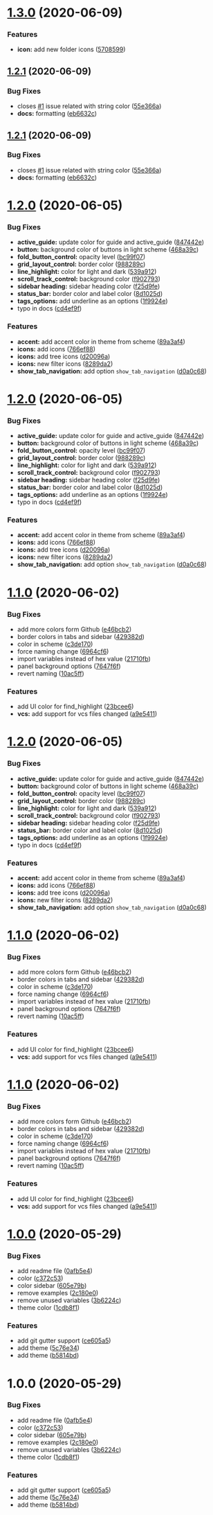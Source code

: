 <a name="1.3.0"></a>
# [1.3.0](https://github.com/mauroreisvieira/github-sublime-theme/compare/v1.2.1...v1.3.0) (2020-06-09)


### Features

* **icon:** add new folder icons ([5708599](https://github.com/mauroreisvieira/github-sublime-theme/commit/5708599))



<a name="1.2.1"></a>
## [1.2.1](https://github.com/mauroreisvieira/github-sublime-theme/compare/v1.2.0...v1.2.1) (2020-06-09)


### Bug Fixes

* closes [#1](https://github.com/mauroreisvieira/github-sublime-theme/issues/1) issue related with string color ([55e366a](https://github.com/mauroreisvieira/github-sublime-theme/commit/55e366a))
* **docs:** formatting ([eb6632c](https://github.com/mauroreisvieira/github-sublime-theme/commit/eb6632c))



<a name="1.2.1"></a>
## [1.2.1](https://github.com/mauroreisvieira/github-sublime-theme/compare/v1.2.0...v1.2.1) (2020-06-09)


### Bug Fixes

* closes [#1](https://github.com/mauroreisvieira/github-sublime-theme/issues/1) issue related with string color ([55e366a](https://github.com/mauroreisvieira/github-sublime-theme/commit/55e366a))
* **docs:** formatting ([eb6632c](https://github.com/mauroreisvieira/github-sublime-theme/commit/eb6632c))



<a name="1.2.0"></a>
# [1.2.0](https://github.com/mauroreisvieira/github-sublime-theme/compare/v1.1.0...v1.2.0) (2020-06-05)


### Bug Fixes

* **active_guide:** update color for guide and active_guide ([847442e](https://github.com/mauroreisvieira/github-sublime-theme/commit/847442e))
* **button:** background color of buttons in light scheme ([468a39c](https://github.com/mauroreisvieira/github-sublime-theme/commit/468a39c))
* **fold_button_control:** opacity level ([bc99f07](https://github.com/mauroreisvieira/github-sublime-theme/commit/bc99f07))
* **grid_layout_control:** border color ([988289c](https://github.com/mauroreisvieira/github-sublime-theme/commit/988289c))
* **line_highlight:** color for light and dark ([539a912](https://github.com/mauroreisvieira/github-sublime-theme/commit/539a912))
* **scroll_track_control:** background color ([f902793](https://github.com/mauroreisvieira/github-sublime-theme/commit/f902793))
* **sidebar heading:** sidebar heading color ([f25d9fe](https://github.com/mauroreisvieira/github-sublime-theme/commit/f25d9fe))
* **status_bar:** border color and label color ([8d1025d](https://github.com/mauroreisvieira/github-sublime-theme/commit/8d1025d))
* **tags_options:** add underline as an options ([1f9924e](https://github.com/mauroreisvieira/github-sublime-theme/commit/1f9924e))
* typo in docs ([cd4ef9f](https://github.com/mauroreisvieira/github-sublime-theme/commit/cd4ef9f))


### Features

* **accent:** add accent color in theme from scheme ([89a3af4](https://github.com/mauroreisvieira/github-sublime-theme/commit/89a3af4))
* **icons:** add icons ([766ef88](https://github.com/mauroreisvieira/github-sublime-theme/commit/766ef88))
* **icons:** add tree icons ([d20096a](https://github.com/mauroreisvieira/github-sublime-theme/commit/d20096a))
* **icons:** new filter icons ([8289da2](https://github.com/mauroreisvieira/github-sublime-theme/commit/8289da2))
* **show_tab_navigation:** add option `show_tab_navigation` ([d0a0c68](https://github.com/mauroreisvieira/github-sublime-theme/commit/d0a0c68))



<a name="1.2.0"></a>
# [1.2.0](https://github.com/mauroreisvieira/github-sublime-theme/compare/v1.1.0...v1.2.0) (2020-06-05)


### Bug Fixes

* **active_guide:** update color for guide and active_guide ([847442e](https://github.com/mauroreisvieira/github-sublime-theme/commit/847442e))
* **button:** background color of buttons in light scheme ([468a39c](https://github.com/mauroreisvieira/github-sublime-theme/commit/468a39c))
* **fold_button_control:** opacity level ([bc99f07](https://github.com/mauroreisvieira/github-sublime-theme/commit/bc99f07))
* **grid_layout_control:** border color ([988289c](https://github.com/mauroreisvieira/github-sublime-theme/commit/988289c))
* **line_highlight:** color for light and dark ([539a912](https://github.com/mauroreisvieira/github-sublime-theme/commit/539a912))
* **scroll_track_control:** background color ([f902793](https://github.com/mauroreisvieira/github-sublime-theme/commit/f902793))
* **sidebar heading:** sidebar heading color ([f25d9fe](https://github.com/mauroreisvieira/github-sublime-theme/commit/f25d9fe))
* **status_bar:** border color and label color ([8d1025d](https://github.com/mauroreisvieira/github-sublime-theme/commit/8d1025d))
* **tags_options:** add underline as an options ([1f9924e](https://github.com/mauroreisvieira/github-sublime-theme/commit/1f9924e))
* typo in docs ([cd4ef9f](https://github.com/mauroreisvieira/github-sublime-theme/commit/cd4ef9f))


### Features

* **accent:** add accent color in theme from scheme ([89a3af4](https://github.com/mauroreisvieira/github-sublime-theme/commit/89a3af4))
* **icons:** add icons ([766ef88](https://github.com/mauroreisvieira/github-sublime-theme/commit/766ef88))
* **icons:** add tree icons ([d20096a](https://github.com/mauroreisvieira/github-sublime-theme/commit/d20096a))
* **icons:** new filter icons ([8289da2](https://github.com/mauroreisvieira/github-sublime-theme/commit/8289da2))
* **show_tab_navigation:** add option `show_tab_navigation` ([d0a0c68](https://github.com/mauroreisvieira/github-sublime-theme/commit/d0a0c68))



<a name="1.1.0"></a>
# [1.1.0](https://github.com/mauroreisvieira/github-sublime-theme/compare/v1.0.0...v1.1.0) (2020-06-02)


### Bug Fixes

* add more colors form Github ([e46bcb2](https://github.com/mauroreisvieira/github-sublime-theme/commit/e46bcb2))
* border colors in tabs and sidebar ([429382d](https://github.com/mauroreisvieira/github-sublime-theme/commit/429382d))
* color in scheme ([c3de170](https://github.com/mauroreisvieira/github-sublime-theme/commit/c3de170))
* force naming change ([6964cf6](https://github.com/mauroreisvieira/github-sublime-theme/commit/6964cf6))
* import variables instead of hex value ([21710fb](https://github.com/mauroreisvieira/github-sublime-theme/commit/21710fb))
* panel background options ([7647f6f](https://github.com/mauroreisvieira/github-sublime-theme/commit/7647f6f))
* revert naming ([10ac5ff](https://github.com/mauroreisvieira/github-sublime-theme/commit/10ac5ff))


### Features

* add UI color for find_highlight ([23bcee6](https://github.com/mauroreisvieira/github-sublime-theme/commit/23bcee6))
* **vcs:** add support for vcs files changed ([a9e5411](https://github.com/mauroreisvieira/github-sublime-theme/commit/a9e5411))



<a name="1.2.0"></a>
# [1.2.0](https://github.com/mauroreisvieira/github-sublime-theme/compare/v1.1.0...v1.2.0) (2020-06-05)


### Bug Fixes

* **active_guide:** update color for guide and active_guide ([847442e](https://github.com/mauroreisvieira/github-sublime-theme/commit/847442e))
* **button:** background color of buttons in light scheme ([468a39c](https://github.com/mauroreisvieira/github-sublime-theme/commit/468a39c))
* **fold_button_control:** opacity level ([bc99f07](https://github.com/mauroreisvieira/github-sublime-theme/commit/bc99f07))
* **grid_layout_control:** border color ([988289c](https://github.com/mauroreisvieira/github-sublime-theme/commit/988289c))
* **line_highlight:** color for light and dark ([539a912](https://github.com/mauroreisvieira/github-sublime-theme/commit/539a912))
* **scroll_track_control:** background color ([f902793](https://github.com/mauroreisvieira/github-sublime-theme/commit/f902793))
* **sidebar heading:** sidebar heading color ([f25d9fe](https://github.com/mauroreisvieira/github-sublime-theme/commit/f25d9fe))
* **status_bar:** border color and label color ([8d1025d](https://github.com/mauroreisvieira/github-sublime-theme/commit/8d1025d))
* **tags_options:** add underline as an options ([1f9924e](https://github.com/mauroreisvieira/github-sublime-theme/commit/1f9924e))
* typo in docs ([cd4ef9f](https://github.com/mauroreisvieira/github-sublime-theme/commit/cd4ef9f))


### Features

* **accent:** add accent color in theme from scheme ([89a3af4](https://github.com/mauroreisvieira/github-sublime-theme/commit/89a3af4))
* **icons:** add icons ([766ef88](https://github.com/mauroreisvieira/github-sublime-theme/commit/766ef88))
* **icons:** add tree icons ([d20096a](https://github.com/mauroreisvieira/github-sublime-theme/commit/d20096a))
* **icons:** new filter icons ([8289da2](https://github.com/mauroreisvieira/github-sublime-theme/commit/8289da2))
* **show_tab_navigation:** add option `show_tab_navigation` ([d0a0c68](https://github.com/mauroreisvieira/github-sublime-theme/commit/d0a0c68))



<a name="1.1.0"></a>
# [1.1.0](https://github.com/mauroreisvieira/github-sublime-theme/compare/v1.0.0...v1.1.0) (2020-06-02)


### Bug Fixes

* add more colors form Github ([e46bcb2](https://github.com/mauroreisvieira/github-sublime-theme/commit/e46bcb2))
* border colors in tabs and sidebar ([429382d](https://github.com/mauroreisvieira/github-sublime-theme/commit/429382d))
* color in scheme ([c3de170](https://github.com/mauroreisvieira/github-sublime-theme/commit/c3de170))
* force naming change ([6964cf6](https://github.com/mauroreisvieira/github-sublime-theme/commit/6964cf6))
* import variables instead of hex value ([21710fb](https://github.com/mauroreisvieira/github-sublime-theme/commit/21710fb))
* panel background options ([7647f6f](https://github.com/mauroreisvieira/github-sublime-theme/commit/7647f6f))
* revert naming ([10ac5ff](https://github.com/mauroreisvieira/github-sublime-theme/commit/10ac5ff))


### Features

* add UI color for find_highlight ([23bcee6](https://github.com/mauroreisvieira/github-sublime-theme/commit/23bcee6))
* **vcs:** add support for vcs files changed ([a9e5411](https://github.com/mauroreisvieira/github-sublime-theme/commit/a9e5411))



<a name="1.1.0"></a>
# [1.1.0](https://github.com/mauroreisvieira/github-sublime-theme/compare/v1.0.0...v1.1.0) (2020-06-02)


### Bug Fixes

* add more colors form Github ([e46bcb2](https://github.com/mauroreisvieira/github-sublime-theme/commit/e46bcb2))
* border colors in tabs and sidebar ([429382d](https://github.com/mauroreisvieira/github-sublime-theme/commit/429382d))
* color in scheme ([c3de170](https://github.com/mauroreisvieira/github-sublime-theme/commit/c3de170))
* force naming change ([6964cf6](https://github.com/mauroreisvieira/github-sublime-theme/commit/6964cf6))
* import variables instead of hex value ([21710fb](https://github.com/mauroreisvieira/github-sublime-theme/commit/21710fb))
* panel background options ([7647f6f](https://github.com/mauroreisvieira/github-sublime-theme/commit/7647f6f))
* revert naming ([10ac5ff](https://github.com/mauroreisvieira/github-sublime-theme/commit/10ac5ff))


### Features

* add UI color for find_highlight ([23bcee6](https://github.com/mauroreisvieira/github-sublime-theme/commit/23bcee6))
* **vcs:** add support for vcs files changed ([a9e5411](https://github.com/mauroreisvieira/github-sublime-theme/commit/a9e5411))



<a name="1.0.0"></a>
# [1.0.0](https://github.com/mauroreisvieira/github-sublime-theme/compare/b5814bd...v1.0.0) (2020-05-29)


### Bug Fixes

* add readme file ([0afb5e4](https://github.com/mauroreisvieira/github-sublime-theme/commit/0afb5e4))
* color ([c372c53](https://github.com/mauroreisvieira/github-sublime-theme/commit/c372c53))
* color sidebar ([605e79b](https://github.com/mauroreisvieira/github-sublime-theme/commit/605e79b))
* remove examples ([2c180e0](https://github.com/mauroreisvieira/github-sublime-theme/commit/2c180e0))
* remove unused variables ([3b6224c](https://github.com/mauroreisvieira/github-sublime-theme/commit/3b6224c))
* theme color ([1cdb8f1](https://github.com/mauroreisvieira/github-sublime-theme/commit/1cdb8f1))


### Features

* add git gutter support ([ce605a5](https://github.com/mauroreisvieira/github-sublime-theme/commit/ce605a5))
* add theme ([5c76e34](https://github.com/mauroreisvieira/github-sublime-theme/commit/5c76e34))
* add theme ([b5814bd](https://github.com/mauroreisvieira/github-sublime-theme/commit/b5814bd))



<a name="1.0.0"></a>
# 1.0.0 (2020-05-29)


### Bug Fixes

* add readme file ([0afb5e4](https://github.com/mauroreisvieira/github-sublime-theme/commit/0afb5e4))
* color ([c372c53](https://github.com/mauroreisvieira/github-sublime-theme/commit/c372c53))
* color sidebar ([605e79b](https://github.com/mauroreisvieira/github-sublime-theme/commit/605e79b))
* remove examples ([2c180e0](https://github.com/mauroreisvieira/github-sublime-theme/commit/2c180e0))
* remove unused variables ([3b6224c](https://github.com/mauroreisvieira/github-sublime-theme/commit/3b6224c))
* theme color ([1cdb8f1](https://github.com/mauroreisvieira/github-sublime-theme/commit/1cdb8f1))


### Features

* add git gutter support ([ce605a5](https://github.com/mauroreisvieira/github-sublime-theme/commit/ce605a5))
* add theme ([5c76e34](https://github.com/mauroreisvieira/github-sublime-theme/commit/5c76e34))
* add theme ([b5814bd](https://github.com/mauroreisvieira/github-sublime-theme/commit/b5814bd))




